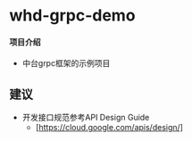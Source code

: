 # whd-grpc-demo

#### 项目介绍 
- 中台grpc框架的示例项目

## 建议
- 开发接口规范参考API Design Guide
    - [https://cloud.google.com/apis/design/]